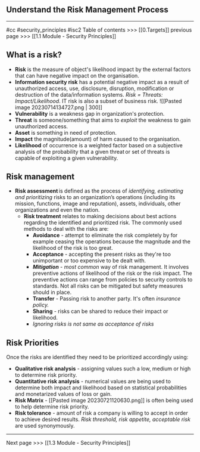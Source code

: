 ## Understand the Risk Management Process
---
#cc #security_principles #isc2
Table of contents >>> [[0.Targets]]
previous page >>> [[1.1 Module - Security Principles]]

## What is a risk?
- **Risk** is the measure of object's likelihood impact by the external factors that can have negative impact on the organisation.
-  **Information security risk** has a potential negative impact as a result of unauthorized access, use, disclosure, disruption, modification or destruction of the data/information systems. *Risk = Threats: Impact/Likelihood*. IT risk is also a subset of business risk.
![[Pasted image 20230714134727.png | 300]]
- **Vulnerability** is a weakness gap in organization's protection. 
- **Threat** is someone/something that aims to *exploit* the weakness to gain unauthorized access.
- **Asset** is something in need of protection.
- **Impact** the magnitude(amount) of harm caused to the organisation.
- **Likelihood** of occurrence is a weighted factor based on a subjective analysis of the probability that a given threat or set of threats is capable of exploiting a given vulnerability.

## Risk management
- **Risk assessment** is defined as the process of *identifying, estimating and prioritizing* risks to an organization’s operations (including its mission, functions, image and reputation), assets, individuals, other organizations and even the nation. 
	- **Risk treatment** relates to making decisions about best actions regarding the identified and prioritized risk. The commonly used methods to deal with the risks are:
		- **Avoidance** - attempt to eliminate the risk completely by for example ceasing the operations because the magnitude and the likelihood of the risk is too great.
		- **Acceptance** - accepting the present risks as they're too unimportant or too expensive to be dealt with.
		- ***Mitigation*** - *most common* way of risk management. It involves preventive actions of likelihood of the risk or the risk impact. The preventive actions can range from policies to security controls to standards. Not all risks can be mitigated but safety measures should in place.
		- **Transfer** - Passing risk to another party. It's often *insurance policy.*
		- **Sharing** - risks can be shared to reduce their impact or likelihood.
		- *Ignoring risks is not same as acceptance of risks*

## Risk Priorities
Once the risks are identified they need to be prioritized accordingly using:
- **Qualitative risk analysis** - assigning values such a low, medium or high to determine risk priority.
- **Quantitative risk analysis** - numerical values are being used to determine both impact and likelihood based on statistical probabilities and monetarized values of loss or gain.
- **Risk Matrix** -  [[Pasted image 20230721120630.png]] is often being used to help determine risk priority.
- **Risk tolerance** - amount of risk a company is willing to accept in order to achieve desired results. *Risk threshold,  risk appetite, acceptable risk* are used synonymously.

----

Next page >>> [[1.3 Module - Security Principles]]


